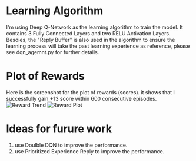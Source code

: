 # Learning Algorithm
I'm using Deep Q-Network as the learning algorithm to train the model. It contains 3 Fully Connected Layers and two RELU Activation Layers. Besdies, the "Reply Buffer" is also used in the algorithm to ensure the learning process will take the past learning experience as reference, please see dqn_agemnt.py for further details.


# Plot of Rewards
Here is the screenshot for the plot of rewards (scores). it shows that I successfully gain +13 score within 600 consecutive episodes.
![Reward Trend](https://github.com/Ryan-ZL-Lin/RLND-Navigation/assets/33056320/2ca2b4d6-0603-48f0-97df-64bec4eca808)
![Reward Plot](https://github.com/Ryan-ZL-Lin/RLND-Navigation/assets/33056320/95fa3c75-e625-4f0a-b8bb-782601624804)


# Ideas for furure work
1. use Doulble DQN to improve the performance.
2. use Prioritized Experience Reply to improve the performance.
